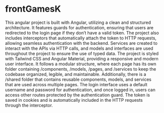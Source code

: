 # frontGamesK
This angular project is built with Angular, utilizing a clean and structured architecture. It features guards for authentication, ensuring that users are redirected to the login page if they don’t have a valid token. The project also includes interceptors that automatically attach the token to HTTP requests, allowing seamless authentication with the backend. Services are created to interact with the APIs via HTTP calls, and models and interfaces are used throughout the project to ensure the use of typed data. The project is styled with Tailwind CSS and Angular Material, providing a responsive and modern user interface. It follows a modular structure, where each page has its own folder containing /components, /models, /pages, and /services to keep the codebase organized, legible, and maintainable. Additionally, there is a /shared folder that contains reusable components, models, and services that are used across multiple pages. The login interface uses a default username and password for authentication, and once logged in, users can access other routes protected by the authentication guard. The token is saved in cookies and is automatically included in the HTTP requests through the interceptor.
